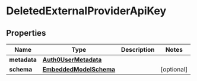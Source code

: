 
# DeletedExternalProviderApiKey

## Properties
Name | Type | Description | Notes
------------ | ------------- | ------------- | -------------
**metadata** | [**Auth0UserMetadata**](Auth0UserMetadata) |  | 
**schema** | [**EmbeddedModelSchema**](EmbeddedModelSchema) |  |  [optional]



